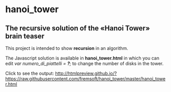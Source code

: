 # hanoi_tower
## The recursive solution of the «Hanoi Tower» brain teaser

This project is intended to show **recursion** in an algorithm.

The Javascript solution is available in **hanoi_tower.html** in which you can edit _var numero_di_piattelli = **?**;_ to change the number of disks in the tower.

Click to see the output:
http://htmlpreview.github.io/?https://raw.githubusercontent.com/fremsoft/hanoi_tower/master/hanoi_tower.html
